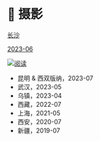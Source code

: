 # 📸 摄影


<div class="subpage-box">
  <div class="subpage-box-cover">
    <a href="" data-pjax-state="">
      <p class="image-caption">长沙</p>
      <p class="image-description">2023-06</p>
      <img alt="阅读" data-src="" src="https://z1.ax1x.com/2023/10/29/pie5xDx.jpg" data-loaded="true">
    </a>
  </div>
</div>

- 昆明 & 西双版纳，2023-07
- 武汉，2023-05
- 乌镇，2023-04
- 西藏，2022-07
- 上海，2021-05
- 西安，2020-07
- 新疆，2019-07
